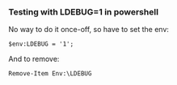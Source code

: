
### Testing with LDEBUG=1 in powershell

No way to do it once-off, so have to set the env:

```
$env:LDEBUG = '1';
```

And to remove:
```
Remove-Item Env:\LDEBUG
```
